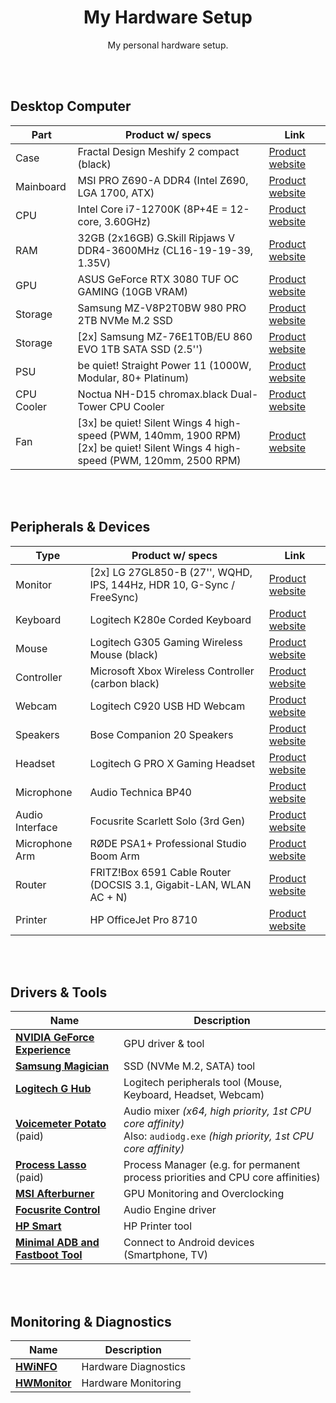 <div align="center">

# My Hardware Setup

My personal hardware setup.

</div>

<br><br>

## Desktop Computer

| Part       | Product w/ specs                                                                                                                   | Link                                                                                                                                                     |
| ---------- | ---------------------------------------------------------------------------------------------------------------------------------- | -------------------------------------------------------------------------------------------------------------------------------------------------------- |
| Case       | Fractal Design Meshify 2 compact (black)                                                                                           | [Product website](https://www.fractal-design.com/products/cases/meshify/meshify-2-compact/)                                                              |
| Mainboard  | MSI PRO Z690-A DDR4 (Intel Z690, LGA 1700, ATX)                                                                                    | [Product website](https://de.msi.com/Motherboard/PRO-Z690-A-DDR4)                                                                                        |
| CPU        | Intel Core i7-12700K (8P+4E = 12-core, 3.60GHz)                                                                                    | [Product website](https://www.intel.de/content/www/de/de/products/sku/134594/intel-core-i712700k-processor-25m-cache-up-to-5-00-ghz/specifications.html) |
| RAM        | 32GB (2x16GB) G.Skill Ripjaws V DDR4-3600MHz (CL16-19-19-39, 1.35V)                                                                | [Product website](https://www.gskill.com/product/165/184/1562831784/F4-3600C16D-32GVKC)                                                                  |
| GPU        | ASUS GeForce RTX 3080 TUF OC GAMING (10GB VRAM)                                                                                    | [Product website](https://www.asus.com/de/Motherboards-Components/Graphics-Cards/TUF-Gaming/TUF-RTX3080-O10G-GAMING)                                     |
| Storage    | Samsung MZ-V8P2T0BW 980 PRO 2TB NVMe M.2 SSD                                                                                       | [Product website](https://www.samsung.com/de/memory-storage/nvme-ssd/980-pro-2tb-nvme-pcie-gen-4-mz-v8p2t0bw/)                                           |
| Storage    | [2x] Samsung MZ-76E1T0B/EU 860 EVO 1TB SATA SSD (2.5'')                                                                            | [Product website](https://www.samsung.com/de/memory-storage/860-evo-sata-3-2-5-inch-ssd/MZ-76E1T0BEU)                                                    |
| PSU        | be quiet! Straight Power 11 (1000W, Modular, 80+ Platinum)                                                                         | [Product website](https://www.bequiet.com/de/powersupply/1766)                                                                                           |
| CPU Cooler | Noctua NH-D15 chromax.black Dual-Tower CPU Cooler                                                                                  | [Product website](https://noctua.at/en/nh-d15-chromax-black)                                                                                             |
| Fan        | [3x] be quiet! Silent Wings 4 high-speed (PWM, 140mm, 1900 RPM)<br>[2x] be quiet! Silent Wings 4 high-speed (PWM, 120mm, 2500 RPM) | [Product website](https://www.bequiet.com/de/casefans/silent-wings-4/3696)                                                                               |

<br><br>

## Peripherals & Devices

| Type            | Product w/ specs                                                      | Link                                                                                                                              |
| --------------- | --------------------------------------------------------------------- | --------------------------------------------------------------------------------------------------------------------------------- |
| Monitor         | [2x] LG 27GL850-B (27'', WQHD, IPS, 144Hz, HDR 10, G-Sync / FreeSync) | [Product website](https://www.lg.com/de/monitore/lg-27GL850-B)                                                                    |
| Keyboard        | Logitech K280e Corded Keyboard                                        | [Product website](https://www.logitech.com/de-de/product/corded-keyboard-k280e-business)                                          |
| Mouse           | Logitech G305 Gaming Wireless Mouse (black)                           | [Product website](https://www.logitechg.com/de-de/products/gaming-mice/g305-lightspeed-wireless-gaming-mouse.910-005282.html)     |
| Controller      | Microsoft Xbox Wireless Controller (carbon black)                     | [Product website](https://www.xbox.com/de-DE/accessories/controllers/xbox-wireless-controller)                                    |
| Webcam          | Logitech C920 USB HD Webcam                                           | [Product website](https://www.logitech.com/de-de/product/hd-pro-webcam-c920)                                                      |
| Speakers        | Bose Companion 20 Speakers                                            | [Product website](https://www.bose.de/de_de/products/speakers/stereo_speakers/companion-20-multimedia-speaker-system.html)        |
| Headset         | Logitech G PRO X Gaming Headset                                       | [Product website](https://www.logitechg.com/de-de/products/gaming-audio/pro-x-gaming-headset-blue-voice-mic-tech.981-000818.html) |
| Microphone      | Audio Technica BP40                                                   | [Product website](https://www.audio-technica.com/de-de/bp40)                                                                      |
| Audio Interface | Focusrite Scarlett Solo (3rd Gen)                                     | [Product website](https://focusrite.com/de/audio-interface/scarlett/scarlett-solo)                                                |
| Microphone Arm  | RØDE PSA1+ Professional Studio Boom Arm                               | [Product website](https://rode.com/de/accessories/stands-bars/psa1-plus)                                                          |
| Router          | FRITZ!Box 6591 Cable Router (DOCSIS 3.1, Gigabit-LAN, WLAN AC + N)    | [Product website](https://avm.de/produkte/fritzbox/fritzbox-6591-cable/)                                                          |
| Printer         | HP OfficeJet Pro 8710                                                 | [Product website](https://support.hp.com/de-de/drivers/selfservice/hp-officejet-pro-8710-all-in-one-printer-series/7902014)       |

<br><br>

## Drivers & Tools

| Name                                                                                                      | Description                                                                                                               |
| --------------------------------------------------------------------------------------------------------- | ------------------------------------------------------------------------------------------------------------------------- |
| **[NVIDIA GeForce Experience](https://www.nvidia.com/de-de/geforce/geforce-experience)**                  | GPU driver & tool                                                                                                         |
| **[Samsung Magician](https://www.samsung.com/semiconductor/minisite/ssd/download/tools)**                 | SSD (NVMe M.2, SATA) tool                                                                                                 |
| **[Logitech G Hub](https://www.logitechg.com/de-de/innovation/g-hub.html)**                               | Logitech peripherals tool (Mouse, Keyboard, Headset, Webcam)                                                              |
| **[Voicemeter Potato](https://vb-audio.com/Voicemeeter/potato.htm)** (paid)                               | Audio mixer _(x64, high priority, 1st CPU core affinity)_<br>Also: `audiodg.exe` _(high priority, 1st CPU core affinity)_ |
| **[Process Lasso](https://bitsum.com/)** (paid)                                                           | Process Manager (e.g. for permanent process priorities and CPU core affinities)                                           |
| **[MSI Afterburner](https://www.msi.com/Landing/afterburner/graphics-cards)**                             | GPU Monitoring and Overclocking                                                                                           |
| **[Focusrite Control](https://downloads.focusrite.com/focusrite/scarlett-3rd-gen/scarlett-solo-3rd-gen)** | Audio Engine driver                                                                                                       |
| **[HP Smart](https://www.hpsmart.com/at/de)**                                                             | HP Printer tool                                                                                                           |
| **[Minimal ADB and Fastboot Tool](https://androidmtk.com/download-minimal-adb-and-fastboot-tool)**        | Connect to Android devices (Smartphone, TV)                                                                               |

<br><br>

## Monitoring & Diagnostics

| Name                                                            | Description          |
| --------------------------------------------------------------- | -------------------- |
| **[HWiNFO](https://www.hwinfo.com/)**                           | Hardware Diagnostics |
| **[HWMonitor](https://www.cpuid.com/softwares/hwmonitor.html)** | Hardware Monitoring  |
